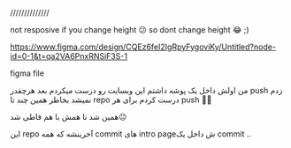 //////////////

not resposive if you change height 😕 so dont change height 😂 ;)




https://www.figma.com/design/CQEz6feI2IgRpyFygoviKy/Untitled?node-id=0-1&t=qa2VA6PnxRNSiF3S-1


figma file


من اولش داخل یک پوشه داشتم این وبسایت رو درست میکردم بعد هرچقدر push زدم نمیشد بخاطر همین چند تا repo درست کردم برای هر push 🤦‍♂️

همین شد تا همش با هم قاطی شد😐

این repo آخرینشه که همه commit های intro pageش داخل یک commit
..
